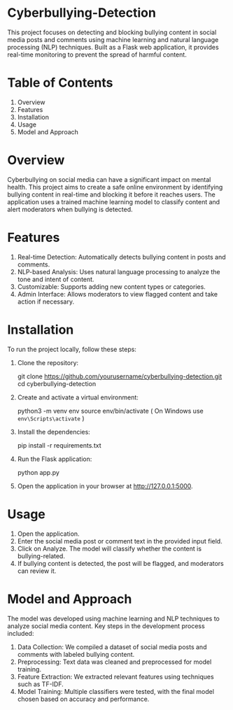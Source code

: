 # Cyberbullying-Detection

This project focuses on detecting and blocking bullying content in social media posts and comments using machine learning and natural language processing (NLP) techniques. Built as a Flask web application, it provides real-time monitoring to prevent the spread of harmful content.

# Table of Contents

1) Overview
2) Features
3) Installation
4) Usage
5) Model and Approach

# Overview

Cyberbullying on social media can have a significant impact on mental health. This project aims to create a safe online environment by identifying bullying content in real-time and blocking it before it reaches users. The application uses a trained machine learning model to classify content and alert moderators when bullying is detected.

# Features

1) Real-time Detection: Automatically detects bullying content in posts and comments.
2) NLP-based Analysis: Uses natural language processing to analyze the tone and intent of content.
3) Customizable: Supports adding new content types or categories.
4) Admin Interface: Allows moderators to view flagged content and take action if necessary.


# Installation

To run the project locally, follow these steps:

1) Clone the repository:

   git clone https://github.com/yourusername/cyberbullying-detection.git
   cd cyberbullying-detection

2) Create and activate a virtual environment:

   python3 -m venv env
   source env/bin/activate  ( On Windows use `env\Scripts\activate` )

3) Install the dependencies:

   pip install -r requirements.txt

4) Run the Flask application:

   python app.py

5) Open the application in your browser at http://127.0.0.1:5000.


# Usage

1) Open the application.
2) Enter the social media post or comment text in the provided input field.
3) Click on Analyze. The model will classify whether the content is bullying-related.
4) If bullying content is detected, the post will be flagged, and moderators can review it.


# Model and Approach

The model was developed using machine learning and NLP techniques to analyze social media content. Key steps in the development process included:

1) Data Collection: We compiled a dataset of social media posts and comments with labeled bullying content.
2) Preprocessing: Text data was cleaned and preprocessed for model training.
3) Feature Extraction: We extracted relevant features using techniques such as TF-IDF.
4) Model Training: Multiple classifiers were tested, with the final model chosen based on accuracy and performance.
